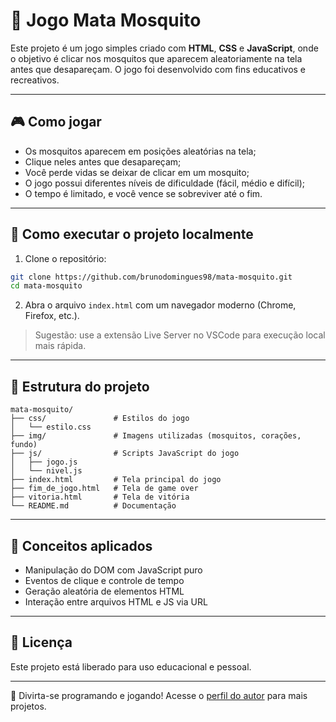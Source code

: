 # 🦟 Jogo Mata Mosquito

Este projeto é um jogo simples criado com **HTML**, **CSS** e **JavaScript**, onde o objetivo é clicar nos mosquitos que aparecem aleatoriamente na tela antes que desapareçam. O jogo foi desenvolvido com fins educativos e recreativos.

---

## 🎮 Como jogar

- Os mosquitos aparecem em posições aleatórias na tela;
- Clique neles antes que desapareçam;
- Você perde vidas se deixar de clicar em um mosquito;
- O jogo possui diferentes níveis de dificuldade (fácil, médio e difícil);
- O tempo é limitado, e você vence se sobreviver até o fim.

---

## 🚀 Como executar o projeto localmente

1. Clone o repositório:
```bash
git clone https://github.com/brunodomingues98/mata-mosquito.git
cd mata-mosquito
```

2. Abra o arquivo `index.html` com um navegador moderno (Chrome, Firefox, etc.).

> Sugestão: use a extensão Live Server no VSCode para execução local mais rápida.

---

## 📁 Estrutura do projeto

```
mata-mosquito/
├── css/               # Estilos do jogo
│   └── estilo.css
├── img/               # Imagens utilizadas (mosquitos, corações, fundo)
├── js/                # Scripts JavaScript do jogo
│   ├── jogo.js
│   └── nivel.js
├── index.html         # Tela principal do jogo
├── fim_de_jogo.html   # Tela de game over
├── vitoria.html       # Tela de vitória
└── README.md          # Documentação
```

---

## 🧠 Conceitos aplicados

- Manipulação do DOM com JavaScript puro
- Eventos de clique e controle de tempo
- Geração aleatória de elementos HTML
- Interação entre arquivos HTML e JS via URL

---

## 📄 Licença

Este projeto está liberado para uso educacional e pessoal.

---

👾 Divirta-se programando e jogando! Acesse o [perfil do autor](https://github.com/brunodomingues98) para mais projetos.

